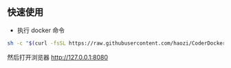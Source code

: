 ## 快速使用

* 执行 docker 命令

```bash
sh -c "$(curl -fsSL https://raw.githubusercontent.com/haozi/CoderDocker/master/start.sh)"
```

然后打开浏览器 <http://127.0.0.1:8080>
